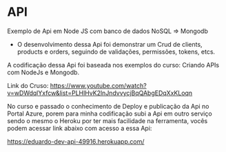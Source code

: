# API
Exemplo de Api em Node JS com banco de dados NoSQL => Mongodb

- O desenvolvimento dessa Api foi demonstrar um Crud de clients, products e orders, seguindo de validações, permissões, tokens, etcs. 

A codificação dessa Api foi baseada nos exemplos do curso: Criando APIs com NodeJs e Mongodb. 

Link do Cruso: https://www.youtube.com/watch?v=wDWdqlYxfcw&list=PLHlHvK2lnJndvvycjBqQAbgEDqXxKLoqn 

No curso e passado o conhecimento de Deploy e publicação da Api no Portal Azure, porem para minha codificação subi a Api em outro serviço sendo o mesmo o Heroku por ter mais facilidade na ferramenta, vocês podem acessar link abaixo com acesso a essa Api:

https://eduardo-dev-api-49916.herokuapp.com/
